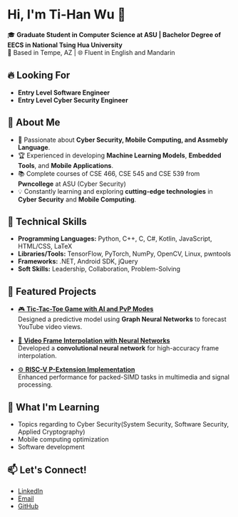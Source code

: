 # Hi, I'm Ti-Han Wu 👋

🎓 **Graduate Student in Computer Science at ASU | Bachelor Degree of EECS in National Tsing Hua University**  
📍 Based in Tempe, AZ | 🌐 Fluent in English and Mandarin  

## 🔥 Looking For
- **Entry Level Software Engineer**
- **Entry Level Cyber Security Engineer**

## 🚀 About Me
- 🌟 Passionate about **Cyber Security, Mobile Computing, and Assmebly Language**.
- 🏆 Experienced in developing **Machine Learning Models**, **Embedded Tools**, and **Mobile Applications**.
- 📚 Complete courses of CSE 466, CSE 545 and CSE 539 from **Pwncollege** at ASU (Cyber Security)
- 💡 Constantly learning and exploring **cutting-edge technologies** in **Cyber Security** and **Mobile Computing**.

## 🔧 Technical Skills
- **Programming Languages:** Python, C++, C, C#, Kotlin, JavaScript, HTML/CSS, LaTeX
- **Libraries/Tools:** TensorFlow, PyTorch, NumPy, OpenCV, Linux, pwntools
- **Frameworks:** .NET, Android SDK, jQuery
- **Soft Skills:** Leadership, Collaboration, Problem-Solving

## 📌 Featured Projects
- [🎮  **Tic-Tac-Toe Game with AI and PvP Modes**](https://github.com/deon86116/youtube-metrics-gnn)  
  Designed a predictive model using **Graph Neural Networks** to forecast YouTube video views.

- [🎥 **Video Frame Interpolation with Neural Networks**](https://github.com/deon86116/digital-video-processing-final-project)  
  Developed a **convolutional neural network** for high-accuracy frame interpolation.

- [⚙️ **RISC-V P-Extension Implementation**](https://github.com/deon86116/sail-riscv)  
  Enhanced performance for packed-SIMD tasks in multimedia and signal processing.

## 🌱 What I'm Learning
- Topics regarding to Cyber Security(System Security, Software Security, Applied Cryptography)
- Mobile computing optimization
- Software development

## 📫 Let's Connect!
- [LinkedIn](https://www.linkedin.com/in/deon-wu/)
- [Email](mailto:deon86116@gmail.com)
- [GitHub](https://github.com/deon86116)
